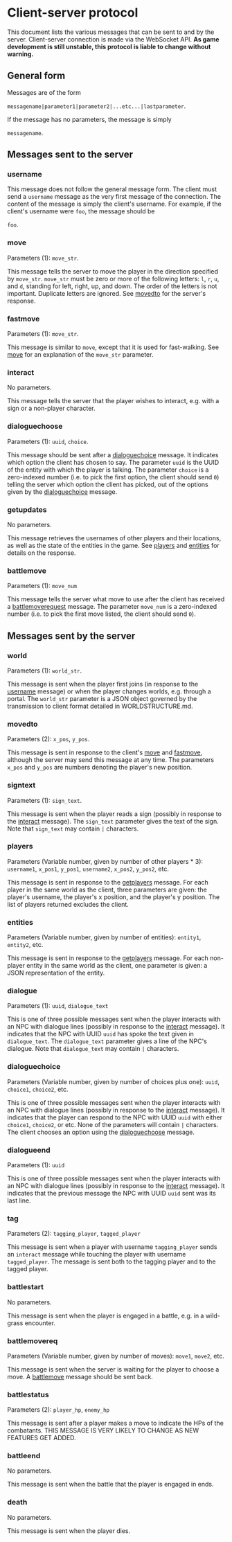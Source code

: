 # Client-server protocol

This document lists the various messages that can be sent to and by the server. Client-server connection is made via the WebSocket API. **As game development is still unstable, this protocol is liable to change without warning.**

## General form

Messages are of the form

`messagename|parameter1|parameter2|...etc...|lastparameter`.

If the message has no parameters, the message is simply

`messagename`.

## Messages sent to the server

### username

This message does not follow the general message form. The client must send a `username` message as the very first message of the connection. The content of the message is simply the client's username. For example, if the client's username were `foo`, the message should be

`foo`.

### move

Parameters (1): `move_str`.

This message tells the server to move the player in the direction specified by `move_str`. `move_str` must be zero or more of the following letters: `l`, `r`, `u`, and `d`, standing for left, right, up, and down. The order of the letters is not important. Duplicate letters are ignored. See [movedto](#movedto) for the server's response.

### fastmove

Parameters (1): `move_str`.

This message is similar to `move`, except that it is used for fast-walking. See [move](#move) for an explanation of the `move_str` parameter.

### interact

No parameters.

This message tells the server that the player wishes to interact, e.g. with a sign or a non-player character.

### dialoguechoose

Parameters (1): `uuid`, `choice`.

This message should be sent after a [dialoguechoice](#dialoguechoice) message. It indicates which option the client has chosen to say. The parameter `uuid` is the UUID of the entity with which the player is talking. The parameter `choice` is a zero-indexed number (i.e. to pick the first option, the client should send `0`) telling the server which option the client has picked, out of the options given by the [dialoguechoice](#dialoguechoice) message.

### getupdates

No parameters.

This message retrieves the usernames of other players and their locations, as well as the state of the entities in the game. See [players](#players) and [entities](#entities) for details on the response.

### battlemove

Parameters (1): `move_num`

This message tells the server what move to use after the client has received a [battlemoverequest](#battlemoverequest) message. The parameter `move_num` is a zero-indexed number (i.e. to pick the first move listed, the client should send `0`).

## Messages sent by the server

### world

Parameters (1): `world_str`.

This message is sent when the player first joins (in response to the [username](#username) message) or when the player changes worlds, e.g. through a portal. The `world_str` parameter is a JSON object governed by the transmission to client format detailed in WORLDSTRUCTURE.md.

### movedto

Parameters (2): `x_pos`, `y_pos`.

This message is sent in response to the client's [move](#move) and [fastmove](#fastmove), although the server may send this message at any time. The parameters `x_pos` and `y_pos` are numbers denoting the player's new position.

### signtext

Parameters (1): `sign_text`.

This message is sent when the player reads a sign (possibly in response to the [interact](#interact) message). The `sign_text` parameter gives the text of the sign. Note that `sign_text` may contain `|` characters.

### players

Parameters (Variable number, given by number of other players * 3): `username1`, `x_pos1`, `y_pos1`, `username2`, `x_pos2`, `y_pos2`, etc.

This message is sent in response to the [getplayers](#getplayers) message. For each player in the same world as the client, three parameters are given: the player's username, the player's x position, and the player's y position. The list of players returned excludes the client.

### entities

Parameters (Variable number, given by number of entities): `entity1`, `entity2`, etc.

This message is sent in response to the [getplayers](#getplayers) message. For each non-player entity in the same world as the client, one parameter is given: a JSON representation of the entity.

### dialogue

Parameters (1): `uuid`, `dialogue_text`

This is one of three possible messages sent when the player interacts with an NPC with dialogue lines (possibly in response to the [interact](#interact) message). It indicates that the NPC with UUID `uuid` has spoke the text given in `dialogue_text`. The `dialogue_text` parameter gives a line of the NPC's dialogue. Note that `dialogue_text` may contain `|` characters.

### dialoguechoice

Parameters (Variable number, given by number of choices plus one): `uuid`, `choice1`, `choice2`, etc.

This is one of three possible messages sent when the player interacts with an NPC with dialogue lines (possibly in response to the [interact](#interact) message). It indicates that the player can respond to the NPC with UUID `uuid` with either `choice1`, `choice2`, or etc. None of the parameters will contain `|` characters. The client chooses an option using the [dialoguechoose](#dialoguechoose) message.

### dialogueend

Parameters (1): `uuid`

This is one of three possible messages sent when the player interacts with an NPC with dialogue lines (possibly in response to the [interact](#interact) message). It indicates that the previous message the NPC with UUID `uuid` sent was its last line.

### tag

Parameters (2): `tagging_player`, `tagged_player`

This message is sent when a player with username `tagging_player` sends an `interact` message while touching the player with username `tagged_player`. The message is sent both to the tagging player and to the tagged player.

### battlestart

No parameters.

This message is sent when the player is engaged in a battle, e.g. in a wild-grass encounter.

### battlemovereq

Parameters (Variable number, given by number of moves): `move1`, `move2`, etc.

This message is sent when the server is waiting for the player to choose a move. A [battlemove](#battlemove) message should be sent back.

### battlestatus

Parameters (2): `player_hp`, `enemy_hp`

This message is sent after a player makes a move to indicate the HPs of the combatants. THIS MESSAGE IS VERY LIKELY TO CHANGE AS NEW FEATURES GET ADDED.

### battleend

No parameters.

This message is sent when the battle that the player is engaged in ends.

### death

No parameters.

This message is sent when the player dies.
